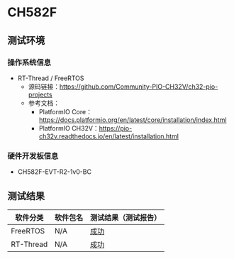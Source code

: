 # CH582F
## 测试环境

### 操作系统信息

- RT-Thread / FreeRTOS
    - 源码链接：https://github.com/Community-PIO-CH32V/ch32-pio-projects
    - 参考文档：
        - PlatformIO Core：https://docs.platformio.org/en/latest/core/installation/index.html
        - PlatformIO CH32V：https://pio-ch32v.readthedocs.io/en/latest/installation.html


### 硬件开发板信息

- CH582F-EVT-R2-1v0-BC

## 测试结果

| 软件分类      | 软件包名      | 测试结果（测试报告） |
|--------------|-------------|------------------|
| FreeRTOS     | N/A         | [成功][FreeRTOS]   |
| RT-Thread    | N/A         | [成功][RTThread]  |

[FreeRTOS]: ./FreeRTOS/README_zh.md
[RTThread]: ./RT-Thread/README_zh.md
